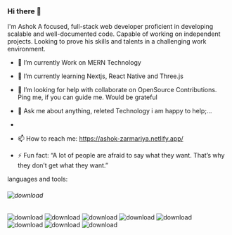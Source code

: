 ### Hi there 👋

I'm Ashok A focused, full-stack web developer proficient in developing scalable and well-documented code. Capable of working on independent projects. Looking to prove his skills and talents in a challenging work environment.

<!--
**Ashokzarmariya/ashokzarmariya** is a ✨ _special_ ✨ repository because its `README.md` (this file) appears on your GitHub profile.

Here are some ideas to get you started:



-->

- 🔭 I’m currently Work on MERN Technology

- 🌱 I’m currently learning Nextjs, React Native and Three.js

- 🤔 I’m looking for help with collaborate on OpenSource Contributions. Ping me, if you can guide me. Would be grateful

- 💬 Ask me about anything, releted Technology i am happy to help;...
- 
- 📫 How to reach me: https://ashok-zarmariya.netlify.app/

- ⚡ Fun fact: “A lot of people are afraid to say what they want. That’s why they don’t get what they want.”


languages and tools:

###### ![download](https://user-images.githubusercontent.com/93376968/154724133-a574b22f-acb8-459a-8915-e5268ffb9848.png)
![download](https://user-images.githubusercontent.com/93376968/154724311-0bafb69d-c1c4-4df8-8720-e4118462c6d4.png)
![download](https://user-images.githubusercontent.com/93376968/154724354-c74e5dcd-8455-4fe6-993a-92b6603f063f.png)
![download](https://user-images.githubusercontent.com/93376968/154724440-cb3ff186-02c4-4130-b00a-c0a23f72e01f.png)
![download](https://user-images.githubusercontent.com/93376968/154724540-1879f547-2248-432f-9caa-7f2806c07382.png)
![download](https://user-images.githubusercontent.com/93376968/154724584-b04cf8b8-78c1-4002-8f8a-32056d310d18.jpg)
![download](https://user-images.githubusercontent.com/93376968/154724851-89f89e62-1824-4b5b-a1a3-bd5bf8b30690.png)
![download](https://user-images.githubusercontent.com/93376968/154725037-6637aa70-d040-40d6-a37f-d9c29856c508.png)
![download](https://user-images.githubusercontent.com/93376968/154724927-cdcb5140-a272-4c8a-a000-cc27ef9e3a9b.png)






















